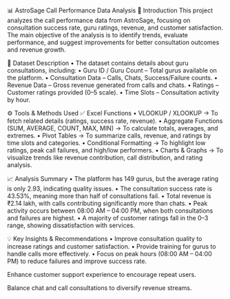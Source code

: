 📊 AstroSage Call Performance Data Analysis
📌 Introduction
This project analyzes the call performance data from AstroSage, focusing on consultation success rate, guru ratings, revenue, and customer satisfaction.
The main objective of the analysis is to identify trends, evaluate performance, and suggest improvements for better consultation outcomes and revenue growth.

📂 Dataset Description
• The dataset contains details about guru consultations, including:
• Guru ID / Guru Count – Total gurus available on the platform.
• Consultation Data – Calls, Chats, Success/Failure counts.
• Revenue Data – Gross revenue generated from calls and chats.
• Ratings – Customer ratings provided (0–5 scale).
• Time Slots – Consultation activity by hour.

⚙️ Tools & Methods Used
✅ Excel Functions
• VLOOKUP / XLOOKUP → To fetch related details (ratings, success rate, revenue).
• Aggregate Functions (SUM, AVERAGE, COUNT, MAX, MIN) → To calculate totals, averages, and extremes.
• Pivot Tables → To summarize calls, revenue, and ratings by time slots and categories.
• Conditional Formatting → To highlight low ratings, peak call failures, and high/low performers.
• Charts & Graphs → To visualize trends like revenue contribution, call distribution, and rating analysis.

📈 Analysis Summary
• The platform has 149 gurus, but the average rating is only 2.93, indicating quality issues.
• The consultation success rate is 43.53%, meaning more than half of consultations fail.
• Total revenue is ₹2.14 lakh, with calls contributing significantly more than chats.
• Peak activity occurs between 08:00 AM – 04:00 PM, when both consultations and failures are highest.
• A majority of customer ratings fall in the 0–3 range, showing dissatisfaction with services.

💡 Key Insights & Recommendations
• Improve consultation quality to increase ratings and customer satisfaction.
• Provide training for gurus to handle calls more effectively.
• Focus on peak hours (08:00 AM – 04:00 PM) to reduce failures and improve success rate.

Enhance customer support experience to encourage repeat users.

Balance chat and call consultations to diversify revenue streams.
